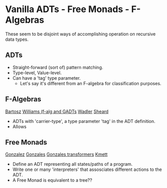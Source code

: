 # Vanilla ADTs - Free Monads - F-Algebras

These seem to be disjoint ways of accomplishing operation on recursive data types.

## ADTs

 - Straight-forward (sort of) pattern matching.
 - Type-level, Value-level.
 - Can have a 'tag' type parameter.
   - Let's say it's different from an F-algebra for classification purposes.

## F-Algebras
[Bartosz](https://www.schoolofhaskell.com/user/bartosz/understanding-algebras)
[Williams (f-alg and GADTs](http://www.timphilipwilliams.com/posts/2013-01-16-fixing-gadts.html)
[Wadler](http://homepages.inf.ed.ac.uk/wadler/papers/free-rectypes/free-rectypes.txt)
[Sheard](http://web.cecs.pdx.edu/~sheard/course/AdvancedFP/notes/CoAlgebras/Code.html)
  - ADTs with 'carrier-type', a type parameter 'tag' in the ADT definition.
  - Allows 

## Free Monads
[Gonzalez](http://www.haskellforall.com/2012/06/you-could-have-invented-free-monads.html)
[Gonzales](http://www.haskellforall.com/2012/07/purify-code-using-free-monads.html)
[Gonzales transformers](http://www.haskellforall.com/2012/07/free-monad-transformers.html)
[Kmett](http://comonad.com/reader/2011/free-monads-for-less/)

  - Define an ADT representing all states/paths of a program.
  - Write one or many 'interpreters' that assosciates different actions to the ADT.
  - A Free Monad is equivalent to a tree??
